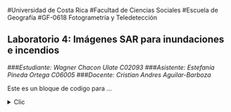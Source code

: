 #Universidad de Costa Rica 
#Facultad de Ciencias Sociales 
#Escuela de Geografía 
#GF-0618 Fotogrametría y Teledetección  

## Laboratorio 4: Imágenes SAR para inundaciones e incendios 

###*Estudiante: Wagner Chacon Ulate C02093*
###*Asistente: Estefanía Pineda Ortega C06005*
###*Docente: Cristian Andres Aguilar-Barboza*


Este es un bloque de codigo para ...

<details>
  <summary>Clic</summary>

  
//Coleccion de imagenes de Sentinel-1
var s1 = ee.ImageCollection('COPERNICUS/S1_GRD')
        //.filter(ee.Filter.listContains('transmitterReceiverPolarisation', 'VV','VH'))
        .filter(ee.Filter.eq('instrumentMode', 'IW'))
        .filter(ee.Filter.eq('orbitProperties_pass', 'DESCENDING')) // puede ajustar a ASCENDING
        .filterBounds(roi)
  

</details>
